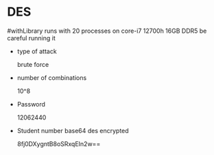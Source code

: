 # DES


#withLibrary runs with 20 processes on core-i7 12700h 16GB DDR5
    be careful running it

- type of attack
    

    brute force

- number of combinations
    

    10^8

- Password
    

    12062440

- Student number base64 des encrypted
    

    8fj0DXygntB8oSRxqEIn2w==